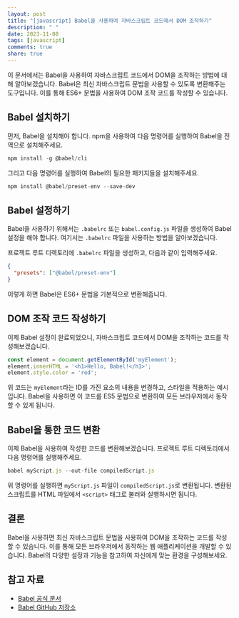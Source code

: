```yaml
---
layout: post
title: "[javascript] Babel을 사용하여 자바스크립트 코드에서 DOM 조작하기"
description: " "
date: 2023-11-08
tags: [javascript]
comments: true
share: true
---
```


이 문서에서는 Babel을 사용하여 자바스크립트 코드에서 DOM을 조작하는 방법에 대해 알아보겠습니다. Babel은 최신 자바스크립트 문법을 사용할 수 있도록 변환해주는 도구입니다. 이를 통해 ES6+ 문법을 사용하여 DOM 조작 코드를 작성할 수 있습니다.

## Babel 설치하기

먼저, Babel을 설치해야 합니다. npm을 사용하여 다음 명령어를 실행하여 Babel을 전역으로 설치해주세요.

```javascript
npm install -g @babel/cli
```

그리고 다음 명령어를 실행하여 Babel의 필요한 패키지들을 설치해주세요.

```javascript
npm install @babel/preset-env --save-dev
```

## Babel 설정하기

Babel을 사용하기 위해서는 `.babelrc` 또는 `babel.config.js` 파일을 생성하여 Babel 설정을 해야 합니다. 여기서는 `.babelrc` 파일을 사용하는 방법을 알아보겠습니다.

프로젝트 루트 디렉토리에 `.babelrc` 파일을 생성하고, 다음과 같이 입력해주세요.

```json
{
  "presets": ["@babel/preset-env"]
}
```

이렇게 하면 Babel은 ES6+ 문법을 기본적으로 변환해줍니다.

## DOM 조작 코드 작성하기

이제 Babel 설정이 완료되었으니, 자바스크립트 코드에서 DOM을 조작하는 코드를 작성해보겠습니다.

```javascript
const element = document.getElementById('myElement');
element.innerHTML = '<h1>Hello, Babel!</h1>';
element.style.color = 'red';
```

위 코드는 `myElement`라는 ID를 가진 요소의 내용을 변경하고, 스타일을 적용하는 예시입니다. Babel을 사용하면 이 코드를 ES5 문법으로 변환하여 모든 브라우저에서 동작할 수 있게 됩니다.

## Babel을 통한 코드 변환

이제 Babel을 사용하여 작성한 코드를 변환해보겠습니다. 프로젝트 루트 디렉토리에서 다음 명령어를 실행해주세요.

```javascript
babel myScript.js --out-file compiledScript.js
```

위 명령어를 실행하면 `myScript.js` 파일이 `compiledScript.js`로 변환됩니다. 변환된 스크립트를 HTML 파일에서 `<script>` 태그로 불러와 실행하시면 됩니다.

## 결론

Babel을 사용하면 최신 자바스크립트 문법을 사용하여 DOM을 조작하는 코드를 작성할 수 있습니다. 이를 통해 모든 브라우저에서 동작하는 웹 애플리케이션을 개발할 수 있습니다. Babel의 다양한 설정과 기능을 참고하여 자신에게 맞는 환경을 구성해보세요.

## 참고 자료

- [Babel 공식 문서](https://babel.dev/)
- [Babel GitHub 저장소](https://github.com/babel/babel)